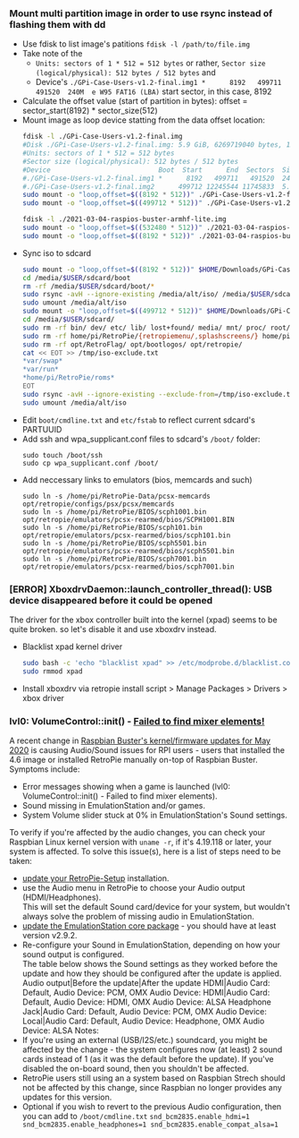 ### Mount multi partition image in order to use rsync instead of flashing them with dd
- Use fdisk to list image's patitions `fdisk -l /path/to/file.img`
- Take note of the 
  - `Units: sectors of 1 * 512 = 512 bytes` or rather, `Sector size (logical/physical): 512 bytes / 512 bytes` and
  - Device's `./GPi-Case-Users-v1.2-final.img1 *      8192   499711   491520  240M  e W95 FAT16 (LBA)` start sector, in this case, 8192
- Calculate the offset value \(start of partition in bytes\): offset = sector\_start(8192) * sector\_size(512)
- Mount image as loop device statting from the data offset location:
  ```bash
  fdisk -l ./GPi-Case-Users-v1.2-final.img
  #Disk ./GPi-Case-Users-v1.2-final.img: 5.9 GiB, 6269719040 bytes, 12245545 sectors
  #Units: sectors of 1 * 512 = 512 bytes
  #Sector size (logical/physical): 512 bytes / 512 bytes
  #Device                           Boot  Start      End  Sectors  Size Id Type
  #./GPi-Case-Users-v1.2-final.img1 *      8192   499711   491520  240M  e W95 FAT16 (LBA)
  #./GPi-Case-Users-v1.2-final.img2      499712 12245544 11745833  5.6G 83 Linux
  sudo mount -o "loop,offset=$((8192 * 512))" ./GPi-Case-Users-v1.2-final.img /media/alt/iso
  sudo mount -o "loop,offset=$((499712 * 512))" ./GPi-Case-Users-v1.2-final.img /media/alt/iso

  fdisk -l ./2021-03-04-raspios-buster-armhf-lite.img
  sudo mount -o "loop,offset=$((532480 * 512))" ./2021-03-04-raspios-buster-armhf-lite.img /media/alt/iso
  sudo mount -o "loop,offset=$((8192 * 512))" ./2021-03-04-raspios-buster-armhf-lite.img /media/alt/iso
  ```
- Sync iso to sdcard
  ```bash
  sudo mount -o "loop,offset=$((8192 * 512))" $HOME/Downloads/GPi-Case-Users-v1.2-final.img /media/alt/iso
  cd /media/$USER/sdcard/boot
  rm -rf /media/$USER/sdcard/boot/*
  sudo rsync -avH --ignore-existing /media/alt/iso/ /media/$USER/sdcard/boot/
  sudo umount /media/alt/iso
  sudo mount -o "loop,offset=$((499712 * 512))" $HOME/Downloads/GPi-Case-Users-v1.2-final.img /media/alt/iso
  cd /media/$USER/sdcard/
  sudo rm -rf bin/ dev/ etc/ lib/ lost+found/ media/ mnt/ proc/ root/ run/ sbin/ srv/ sys/ tmp/ usr/ var/
  sudo rm -rf home/pi/RetroPie/{retropiemenu/,splashscreens/} home/pi/RetroPie-Setup/ home/pi/.*
  sudo rm -rf opt/RetroFlag/ opt/bootlogos/ opt/retropie/
  cat << EOT >> /tmp/iso-exclude.txt
  *var/swap*
  *var/run*
  *home/pi/RetroPie/roms*
  EOT
  sudo rsync -avH --ignore-existing --exclude-from=/tmp/iso-exclude.txt /media/alt/iso/ /media/$USER/sdcard/
  sudo umount /media/alt/iso
  ```
- Edit `boot/cmdline.txt` and `etc/fstab` to reflect current sdcard's PARTUUID
- Add ssh and wpa_supplicant.conf files to sdcard's `/boot/` folder:
  ```
  sudo touch /boot/ssh
  sudo cp wpa_supplicant.conf /boot/
  ```
- Add neccessary links to emulators \(bios, memcards and such\)
  ```
  sudo ln -s /home/pi/RetroPie-Data/pcsx-memcards opt/retropie/configs/psx/pcsx/memcards
  sudo ln -s /home/pi/RetroPie/BIOS/scph1001.bin opt/retropie/emulators/pcsx-rearmed/bios/SCPH1001.BIN 
  sudo ln -s /home/pi/RetroPie/BIOS/scph101.bin  opt/retropie/emulators/pcsx-rearmed/bios/scph101.bin 
  sudo ln -s /home/pi/RetroPie/BIOS/scph5501.bin opt/retropie/emulators/pcsx-rearmed/bios/scph5501.bin 
  sudo ln -s /home/pi/RetroPie/BIOS/scph7001.bin opt/retropie/emulators/pcsx-rearmed/bios/scph7001.bin 
  ```

### \[ERROR\] XboxdrvDaemon::launch\_controller\_thread\(\): USB device disappeared before it could be opened
The driver for the xbox controller built into the kernel (xpad) seems to be quite broken.
so let's disable it and use xboxdrv instead.
- Blacklist xpad kernel driver
  ```bash
  sudo bash -c 'echo "blacklist xpad" >> /etc/modprobe.d/blacklist.conf'
  sudo rmmod xpad
  ```
- Install xboxdrv via retropie install script > Manage Packages > Drivers > xbox driver

### lvl0: VolumeControl::init\(\) - [Failed to find mixer elements!]
A recent change in [Raspbian Buster's kernel/firmware updates for May 2020] is causing Audio/Sound issues for RPI users - users that installed the 4.6 image or installed RetroPie manually on-top of Raspbian Buster.</br>
Symptoms include:
- Error messages showing when a game is launched (lvl0: VolumeControl::init() - Failed to find mixer elements).
- Sound missing in EmulationStation and/or games.
- System Volume slider stuck at 0% in EmulationStation's Sound settings.

To verify if you're affected by the audio changes, you can check your Raspbian Linux kernel version with `uname -r`, if it's 4.19.118 or later, your system is affected.
To solve this issue(s), here is a list of steps need to be taken:
- [update your RetroPie-Setup] installation.
- use the Audio menu in RetroPie to choose your Audio output \(HDMI/Headphones\).</br>
  This will set the default Sound card/device for your system, but wouldn't always solve the problem of missing audio in EmulationStation.
- [update the EmulationStation core package] - you should have at least version v2.9.2.
- Re-configure your Sound in EmulationStation, depending on how your sound output is configured.</br>
  The table below shows the Sound settings as they worked before the update and how they should be configured after the update is applied.
  Audio output|Before the update|After the update
  HDMI|Audio Card: Default, Audio Device: PCM, OMX Audio Device: HDMI|Audio Card: Default, Audio Device: HDMI, OMX Audio Device: ALSA
  Headphone Jack|Audio Card: Default, Audio Device: PCM, OMX Audio Device: Local|Audio Card: Default, Audio Device: Headphone, OMX Audio Device: ALSA
Notes:
- If you're using an external (USB/I2S/etc.) soundcard, you might be affected by the change - the system configures now (at least) 2 sound cards instead of 1 (as it was the default before the update). If you've disabled the on-board sound, then you shouldn't be affected.
- RetroPie users still using an a system based on Raspbian Strech should not be affected by this change, since Raspbian no longer provides any updates for this version.
- Optional if you wish to revert to the previous Audio configuration, then you can add to `/boot/cmdline.txt`
  `snd_bcm2835.enable_hdmi=1 snd_bcm2835.enable_headphones=1 snd_bcm2835.enable_compat_alsa=1`


[Failed to find mixer elements!]: https://retropie.org.uk/forum/topic/26628/audio-issues-after-latest-raspbian-updates-june-2020
[Raspbian Buster's kernel/firmware updates for May 2020]: https://www.raspberrypi.org/blog/latest-raspberry-pi-os-update-may-2020/
[update your RetroPie-Setup]: https://retropie.org.uk/docs/Updating-RetroPie/
[update the EmulationStation core package]: https://retropie.org.uk/docs/Updating-RetroPie/#updatinginstalling-individual-packages

